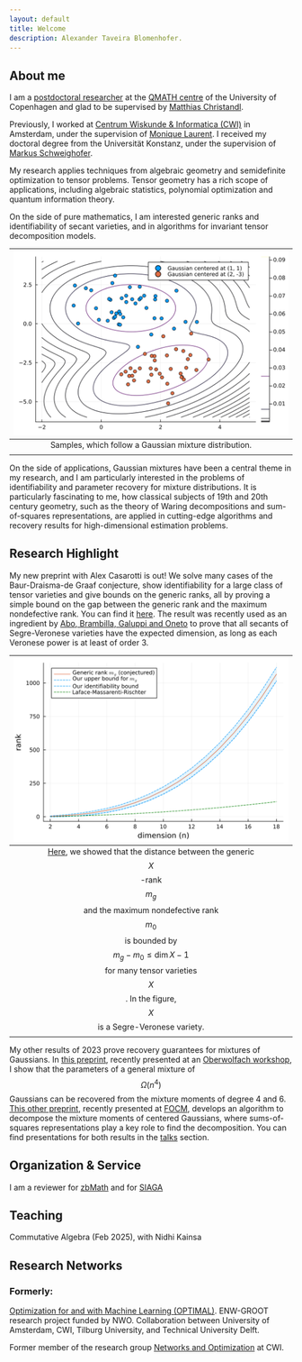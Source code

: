 ```yaml
---
layout: default
title: Welcome
description: Alexander Taveira Blomenhofer. 
---
```


## About me 

I am a [postdoctoral researcher](https://research.ku.dk/search/result/?pure=en%2Fpersons%2Falexander-f-taveira-blomenhofer(e8826d59-4f9d-4517-9b63-447977d437d1).html) at the [QMATH centre](https://qmath.ku.dk/) of the University of Copenhagen and glad to be supervised by [Matthias Christandl](https://www.math.ku.dk/english/staff/?pure=en/persons/475476). 


Previously, I worked at [Centrum Wiskunde & Informatica (CWI)](https://www.cwi.nl/en/people/filipe-alexander-taveira-blomenhofer/) in Amsterdam, under the supervision of [Monique Laurent](https://homepages.cwi.nl/~monique/). I received my doctoral degree from the Universität Konstanz, under the supervision of [Markus Schweighofer](https://www.math.uni-konstanz.de/~schweigh/). 



 <!-- [Centrum Wiskunde & Informatica (CWI)](https://www.cwi.nl/en/people/filipe-alexander-taveira-blomenhofer/) in Amsterdam, funded by the [OPTIMAL](https://optimal.uva.nl/consortium-researchers/post-doctoral-researchers/post-doctoral-researchers.html#Dr-Alexander-Taveira-Blomenhofer--CWI) project, and glad to be supervised by [Monique Laurent](https://homepages.cwi.nl/~monique/).  -->

<!-- | ![gaussian mixture density](/assets/img/gmm-density.svg) | | ![pfp](/assets/img/portrait-gaudi.jpg) |
|:--:|:--:|:--:|
| Samples, which follow a Gaussian mixture distribution. | ------ | Sample mathematician, observed in the wild. |
| | | | -->


My research applies techniques from algebraic geometry and semidefinite optimization to tensor problems. Tensor geometry has a rich scope of applications, including algebraic statistics, polynomial optimization and quantum information theory.  

On the side of pure mathematics, I am interested generic ranks and identifiability of secant varieties, and in algorithms for invariant tensor decomposition models. 


| ![gaussian mixture density](/assets/img/gmm-density.svg) | 
|:--:| 
| Samples, which follow a Gaussian mixture distribution. |  
| |


On the side of applications, Gaussian mixtures have been a central theme in my research, and I am particularly interested in the problems of identifiability and parameter recovery for mixture distributions. It is particularly fascinating to me, how classical subjects of 19th and 20th century geometry, such as the theory of Waring decompositions and sum-of-squares representations, are applied in cutting-edge algorithms and recovery results for high-dimensional estimation problems. 



## Research Highlight



<!-- | Figure illustrating the possible distance between the generic $$X$$-rank $$m_g$$ and the maximum nondefective rank $$m_0$$. Here, $$X$$ is a Segre-Veronese variety. We proved $$m_g - m_0 \le \dim X - 1$$ for many tensor varieties in [this work](http://arxiv.org/abs/2312.12335). |   -->
<!-- | | -->

My new preprint with Alex Casarotti is out! We solve many cases of the Baur-Draisma-de Graaf conjecture, show identifiability for a large class of tensor varieties and give bounds on the generic ranks, all by proving a simple bound on the gap between the generic rank and the maximum nondefective rank. You can find it [here](http://arxiv.org/abs/2312.12335). The result was recently used as an ingredient by [Abo, Brambilla, Galuppi and Oneto](https://arxiv.org/abs/2406.20057) to prove that all secants of Segre-Veronese varieties have the expected dimension, as long as each Veronese power is at least of order 3. 

| ![secant identifiability gaps](/assets/img/segver-ranks.svg) | 
|:--:| 
| [Here](http://arxiv.org/abs/2312.12335), we showed that the distance between the generic $$X$$-rank $$m_g$$ and the maximum nondefective rank $$m_0$$ is bounded by $$m_g - m_0 \le \dim X - 1$$ for many tensor varieties $$X$$. In the figure, $$X$$ is a Segre-Veronese variety. |  
| |

My other results of 2023 prove recovery guarantees for mixtures of Gaussians. In [this preprint](http://arxiv.org/abs/2307.03850), recently presented at an [Oberwolfach workshop](/talks), I show that the parameters of a general mixture of $$ \Omega (n^4) $$ Gaussians can be recovered from the mixture moments of degree 4 and 6. [This other preprint](http://arxiv.org/abs/2305.06860), recently presented at [FOCM](/talks), develops an algorithm to decompose the mixture moments of centered Gaussians, where sums-of-squares representations play a key role to find the decomposition. You can find presentations for both results in the [talks](/talks) section. 


## Organization & Service


I am a reviewer for [zbMath](https://zbmath.org/) and for [SIAGA](https://epubs.siam.org/journal/siaga)


## Teaching 

Commutative Algebra (Feb 2025), with Nidhi Kainsa

<!-- With [Sander Borst](https://www.cwi.nl/en/people/sander-borst/), [Danish Kashaev](https://www.cwi.nl/en/people/danish-kashaev/) and [Hilde Verbeek](https://www.cwi.nl/en/people/hilde-verbeek/), I am organizing the biweekly [Networks and Optimization Seminar](https://www.cwi.nl/en/groups/networks-and-optimization/more-networks-and-optimization/aco-seminar/) at CWI.  -->




## Research Networks

### Formerly: 
[Optimization for and with Machine Learning (OPTIMAL)](https://optimal.uva.nl/?cb). ENW-GROOT research project funded by NWO. Collaboration between University of Amsterdam, CWI, Tilburg University, and Technical University Delft.  

Former member of the research group [Networks and Optimization](https://www.cwi.nl/research/groups/networks-and-optimization) at CWI. 